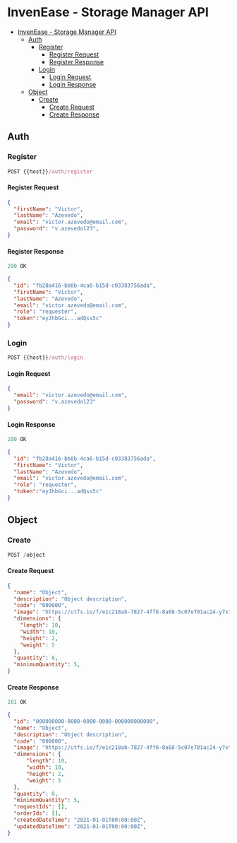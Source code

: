# InvenEase - Storage Manager API

- [InvenEase - Storage Manager API](#invenease---storage-manager-api)
  - [Auth](#auth)
    - [Register](#register)
      - [Register Request](#register-request)
      - [Register Response](#register-response)
    - [Login](#login)
      - [Login Request](#login-request)
      - [Login Response](#login-response)
  - [Object](#object)
    - [Create](#create)
      - [Create Request](#create-request)
      - [Create Response](#create-response)

## Auth

### Register

```javascript
POST {{host}}/auth/register
```

#### Register Request

```json
{
  "firstName": "Victor",
  "lastName": "Azevedo",
  "email": "victor.azevedo@email.com",
  "password": "v.azevedo123",
}
```

#### Register Response

```javascript
200 OK
```

```json
{
  "id": "fb28a416-bb8b-4ca6-b15d-c03383756ada",
  "firstName": "Victor",
  "lastName": "Azevedo",
  "email": "victor.azevedo@email.com",
  "role": "requester",
  "token":"eyJhbGci...adQss5c"
}
```

### Login

```javascript
POST {{host}}/auth/login
```

#### Login Request

```json
{
  "email": "victor.azevedo@email.com",
  "password": "v.azevedo123"
}
```

#### Login Response

```javascript
200 OK
```

```json
{
  "id": "fb28a416-bb8b-4ca6-b15d-c03383756ada",
  "firstName": "Victor",
  "lastName": "Azevedo",
  "email": "victor.azevedo@email.com",
  "role": "requester",
  "token":"eyJhbGci...adQss5c"
}
```

## Object

### Create

```javascript
POST /object
```

#### Create Request

```json
{
  "name": "Object",
  "description": "Object description",
  "code": "000000",
  "image": "https://utfs.io/f/e1c218ab-7827-4ff6-8a68-5c07e701ac24-y7xt7g.png",
  "dimensions": {
    "length": 10,
    "width": 10,
    "height": 2,
    "weight": 5
  },
  "quantity": 8,
  "minimumQuantity": 5,
}
```

#### Create Response

```javascript
201 OK
```

```json
{
  "id": "000000000-0000-0000-0000-000000000000",
  "name": "Object",
  "description": "Object description",
  "code": "000000",
  "image": "https://utfs.io/f/e1c218ab-7827-4ff6-8a68-5c07e701ac24-y7xt7g.png",
  "dimensions": {
      "length": 10,
      "width": 10,
      "height": 2,
      "weight": 5
  },
  "quantity": 8,
  "minimumQuantity": 5,
  "requestIds": [],
  "orderIds": [],
  "createdDateTime": "2021-01-01T00:00:00Z",
  "updatedDateTime": "2021-01-01T00:00:00Z",
}
```
